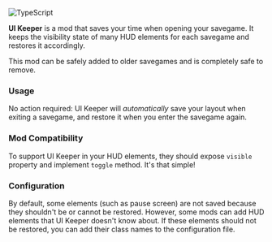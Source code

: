 ![TypeScript](https://img.shields.io/badge/typescript-%23007ACC.svg?style=for-the-badge&logo=typescript&logoColor=white)

**UI Keeper** is a mod that saves your time when opening your savegame. It keeps
the visibility state of many HUD elements for each savegame and restores it
accordingly.

This mod can be safely added to older savegames and is completely safe to
remove.

### Usage

No action required: UI Keeper will _automatically_ save your layout when exiting
a savegame, and restore it when you enter the savegame again.

### Mod Compatibility

To support UI Keeper in your HUD elements, they should expose `visible` property
and implement `toggle` method. It's that simple!

### Configuration

By default, some elements (such as pause screen) are not saved because they
shouldn't be or cannot be restored. However, some mods can add HUD elements that
UI Keeper doesn't know about. If these elements should not be restored, you can
add their class names to the configuration file.
